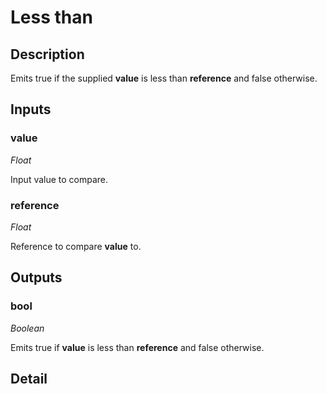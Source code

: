 # Less than

## Description
Emits true if the supplied **value** is less than **reference** and false otherwise.

## Inputs
### value

*Float*

Input value to compare.

### reference

*Float*

Reference to compare **value** to.

## Outputs
### bool

*Boolean*

Emits true if **value** is less than **reference** and false otherwise.

## Detail

